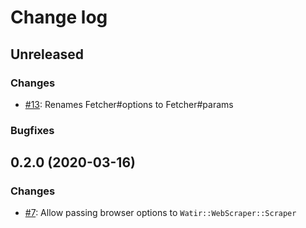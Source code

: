 # Change log

## Unreleased

### Changes

* [#13](https://github.com/CustomComm/watir-web_scraper/pull/13): Renames Fetcher#options to Fetcher#params

### Bugfixes

## 0.2.0 (2020-03-16)

### Changes

* [#7](https://github.com/CustomComm/watir-web_scraper/pull/7): Allow passing browser options to `Watir::WebScraper::Scraper`
